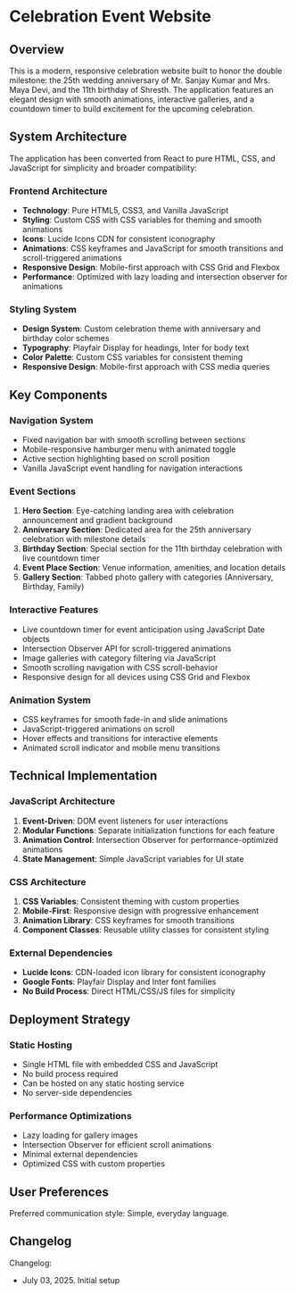 # Celebration Event Website

## Overview

This is a modern, responsive celebration website built to honor the double milestone: the 25th wedding anniversary of Mr. Sanjay Kumar and Mrs. Maya Devi, and the 11th birthday of Shresth. The application features an elegant design with smooth animations, interactive galleries, and a countdown timer to build excitement for the upcoming celebration.

## System Architecture

The application has been converted from React to pure HTML, CSS, and JavaScript for simplicity and broader compatibility:

### Frontend Architecture
- **Technology**: Pure HTML5, CSS3, and Vanilla JavaScript
- **Styling**: Custom CSS with CSS variables for theming and smooth animations
- **Icons**: Lucide Icons CDN for consistent iconography
- **Animations**: CSS keyframes and JavaScript for smooth transitions and scroll-triggered animations
- **Responsive Design**: Mobile-first approach with CSS Grid and Flexbox
- **Performance**: Optimized with lazy loading and intersection observer for animations

### Styling System
- **Design System**: Custom celebration theme with anniversary and birthday color schemes
- **Typography**: Playfair Display for headings, Inter for body text
- **Color Palette**: Custom CSS variables for consistent theming
- **Responsive Design**: Mobile-first approach with CSS media queries

## Key Components

### Navigation System
- Fixed navigation bar with smooth scrolling between sections
- Mobile-responsive hamburger menu with animated toggle
- Active section highlighting based on scroll position
- Vanilla JavaScript event handling for navigation interactions

### Event Sections
1. **Hero Section**: Eye-catching landing area with celebration announcement and gradient background
2. **Anniversary Section**: Dedicated area for the 25th anniversary celebration with milestone details
3. **Birthday Section**: Special section for the 11th birthday celebration with live countdown timer
4. **Event Place Section**: Venue information, amenities, and location details
5. **Gallery Section**: Tabbed photo gallery with categories (Anniversary, Birthday, Family)

### Interactive Features
- Live countdown timer for event anticipation using JavaScript Date objects
- Intersection Observer API for scroll-triggered animations
- Image galleries with category filtering via JavaScript
- Smooth scrolling navigation with CSS scroll-behavior
- Responsive design for all devices using CSS Grid and Flexbox

### Animation System
- CSS keyframes for smooth fade-in and slide animations
- JavaScript-triggered animations on scroll
- Hover effects and transitions for interactive elements
- Animated scroll indicator and mobile menu transitions

## Technical Implementation

### JavaScript Architecture
1. **Event-Driven**: DOM event listeners for user interactions
2. **Modular Functions**: Separate initialization functions for each feature
3. **Animation Control**: Intersection Observer for performance-optimized animations
4. **State Management**: Simple JavaScript variables for UI state

### CSS Architecture
1. **CSS Variables**: Consistent theming with custom properties
2. **Mobile-First**: Responsive design with progressive enhancement
3. **Animation Library**: CSS keyframes for smooth transitions
4. **Component Classes**: Reusable utility classes for consistent styling

### External Dependencies
- **Lucide Icons**: CDN-loaded icon library for consistent iconography
- **Google Fonts**: Playfair Display and Inter font families
- **No Build Process**: Direct HTML/CSS/JS files for simplicity

## Deployment Strategy

### Static Hosting
- Single HTML file with embedded CSS and JavaScript
- No build process required
- Can be hosted on any static hosting service
- No server-side dependencies

### Performance Optimizations
- Lazy loading for gallery images
- Intersection Observer for efficient scroll animations
- Minimal external dependencies
- Optimized CSS with custom properties

## User Preferences

Preferred communication style: Simple, everyday language.

## Changelog

Changelog:
- July 03, 2025. Initial setup